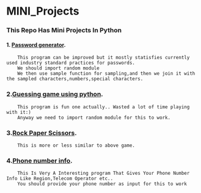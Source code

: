 # MINI_Projects

### This Repo Has Mini Projects In Python

#### 1. [Password generator](https://github.com/iamrahulreddy/MINI_Projects/blob/main/password_generator.py).
        This program can be improved but it mostly statisfies currently used industry standard practices for passwords.
        We should import random module
        We then use sample function for sampling,and then we join it with the sampled characters,numbers,special characters. 
 
 ### 2.[Guessing game using python](https://github.com/iamrahulreddy/MINI_Projects/blob/main/GuessingGameUsingPython.py).
        This program is fun one actually.. Wasted a lot of time playing with it:)
        Anyway we need to import random module for this to work.
       
  ### 3.[Rock Paper Scissors](https://github.com/iamrahulreddy/MINI_Projects/blob/main/RockPaperScissors.py).
        This is more or less similar to above game.
        
  ### 4.[Phone number info](https://github.com/iamrahulreddy/MINI_Projects/blob/main/phonenumber_info.py).
        This Is Very A Interesting program That Gives Your Phone Number Info Like Region,Telecom Operator etc.. 
        You should provide your phone number as input for this to work
